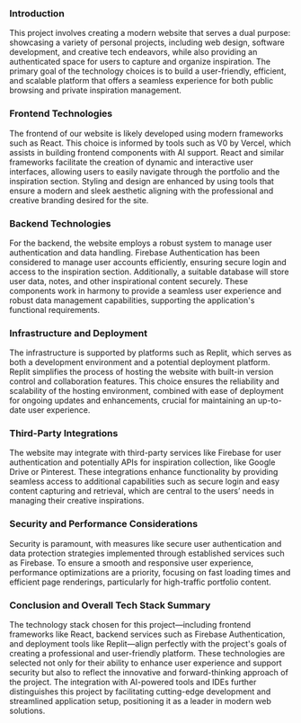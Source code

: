 ### Introduction

This project involves creating a modern website that serves a dual purpose: showcasing a variety of personal projects, including web design, software development, and creative tech endeavors, while also providing an authenticated space for users to capture and organize inspiration. The primary goal of the technology choices is to build a user-friendly, efficient, and scalable platform that offers a seamless experience for both public browsing and private inspiration management.

### Frontend Technologies

The frontend of our website is likely developed using modern frameworks such as React. This choice is informed by tools such as V0 by Vercel, which assists in building frontend components with AI support. React and similar frameworks facilitate the creation of dynamic and interactive user interfaces, allowing users to easily navigate through the portfolio and the inspiration section. Styling and design are enhanced by using tools that ensure a modern and sleek aesthetic aligning with the professional and creative branding desired for the site.

### Backend Technologies

For the backend, the website employs a robust system to manage user authentication and data handling. Firebase Authentication has been considered to manage user accounts efficiently, ensuring secure login and access to the inspiration section. Additionally, a suitable database will store user data, notes, and other inspirational content securely. These components work in harmony to provide a seamless user experience and robust data management capabilities, supporting the application's functional requirements.

### Infrastructure and Deployment

The infrastructure is supported by platforms such as Replit, which serves as both a development environment and a potential deployment platform. Replit simplifies the process of hosting the website with built-in version control and collaboration features. This choice ensures the reliability and scalability of the hosting environment, combined with ease of deployment for ongoing updates and enhancements, crucial for maintaining an up-to-date user experience.

### Third-Party Integrations

The website may integrate with third-party services like Firebase for user authentication and potentially APIs for inspiration collection, like Google Drive or Pinterest. These integrations enhance functionality by providing seamless access to additional capabilities such as secure login and easy content capturing and retrieval, which are central to the users’ needs in managing their creative inspirations.

### Security and Performance Considerations

Security is paramount, with measures like secure user authentication and data protection strategies implemented through established services such as Firebase. To ensure a smooth and responsive user experience, performance optimizations are a priority, focusing on fast loading times and efficient page renderings, particularly for high-traffic portfolio content.

### Conclusion and Overall Tech Stack Summary

The technology stack chosen for this project—including frontend frameworks like React, backend services such as Firebase Authentication, and deployment tools like Replit—align perfectly with the project's goals of creating a professional and user-friendly platform. These technologies are selected not only for their ability to enhance user experience and support security but also to reflect the innovative and forward-thinking approach of the project. The integration with AI-powered tools and IDEs further distinguishes this project by facilitating cutting-edge development and streamlined application setup, positioning it as a leader in modern web solutions.
